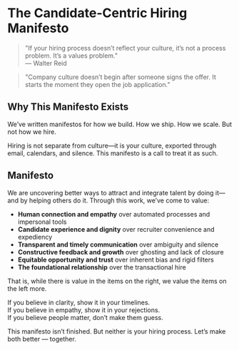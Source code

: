 # The Candidate-Centric Hiring Manifesto

> "If your hiring process doesn’t reflect your culture, it’s not a process problem. It’s a values problem."  
> — Walter Reid

> "Company culture doesn’t begin after someone signs the offer. It starts the moment they open the job application."

## Why This Manifesto Exists

We’ve written manifestos for how we build. How we ship. How we scale. But not how we hire.

Hiring is not separate from culture—it is your culture, exported through email, calendars, and silence. This manifesto is a call to treat it as such.

## Manifesto

We are uncovering better ways to attract and integrate talent by doing it—and by helping others do it. Through this work, we’ve come to value:

- **Human connection and empathy** over automated processes and impersonal tools  
- **Candidate experience and dignity** over recruiter convenience and expediency  
- **Transparent and timely communication** over ambiguity and silence  
- **Constructive feedback and growth** over ghosting and lack of closure  
- **Equitable opportunity and trust** over inherent bias and rigid filters  
- **The foundational relationship** over the transactional hire  

That is, while there is value in the items on the right, we value the items on the left more.

If you believe in clarity, show it in your timelines.  
If you believe in empathy, show it in your rejections.  
If you believe people matter, don’t make them guess.

This manifesto isn’t finished. But neither is your hiring process. Let’s make both better — together.

